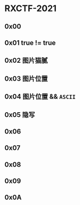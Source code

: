 # RXCTF-2021

## 0x00 

## 0x01 true != true

## 0x02 图片猫腻

## 0x03 图片位置

## 0x04 图片位置 && `ASCII`

## 0x05 隐写

## 0x06 

## 0x07 

## 0x08 

## 0x09 

## 0x0A 